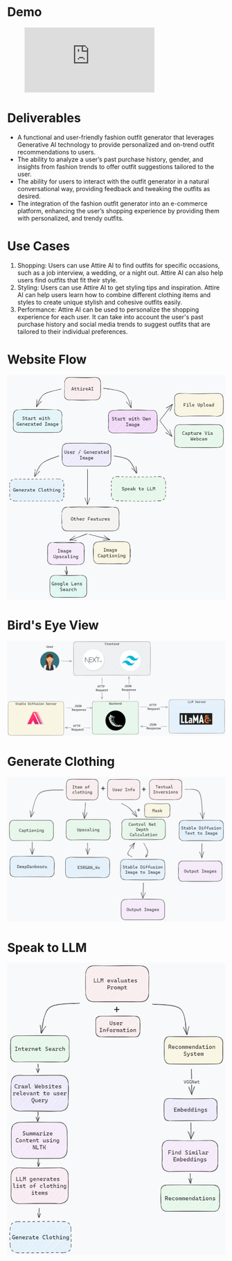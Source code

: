 # Demo 
<figure class="video_container">
  <iframe src="https://www.youtube.com/embed/cZlyOJwVQjs?si=3JGCWKr75N9N2r4h" frameborder="0" allowfullscreen="true"> </iframe>
</figure>


# Deliverables

- A functional and user-friendly fashion outfit generator that leverages Generative AI technology to provide personalized and on-trend outfit recommendations to users.
- The ability to analyze a user’s past purchase history, gender, and insights from fashion trends to offer outfit suggestions tailored to the user.
- The ability for users to interact with the outfit generator in a natural conversational way, providing feedback and tweaking the outfits as desired.
- The integration of the fashion outfit generator into an e-commerce platform, enhancing the user’s shopping experience by providing them with personalized, and trendy outfits.

# Use Cases
1. Shopping: Users can use Attire AI to find outfits for specific occasions, such as a job interview, a wedding, or a night out. Attire AI can also help users find outfits that fit their style.
2. Styling: Users can use Attire AI to get styling tips and inspiration. Attire AI can help users learn how to combine different clothing items and styles to create unique stylish and cohesive outfits easily.
3. Performance: Attire AI can be used to personalize the shopping experience for each user. It can take into account the user's past purchase history and social media trends to suggest outfits that are tailored to  their individual preferences.

# Website Flow
![Website Flow](website_flow.png "Website Flow")

# Bird's Eye View
![Birds eye view](bev.png "Birds eye view")

# Generate Clothing
![Generate Clothing](generate_clothing.png "Generate Clothing")

# Speak to LLM
![Speak to LLM](speak_to_llm.png "Speak to LLM")
